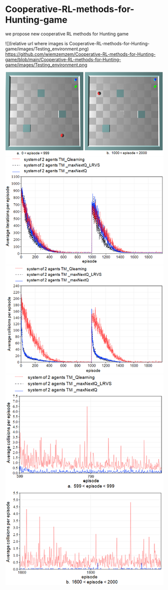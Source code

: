 # Cooperative-RL-methods-for-Hunting-game
we propose new cooperative RL methods for Hunting game

![](relative url where images is Cooperative-RL-methods-for-Hunting-game/images/Testing_environment.png)
https://github.com/wiemzemzem/Cooperative-RL-methods-for-Hunting-game/blob/main/Cooperative-RL-methods-for-Hunting-game/images/Testing_environment.png


<img src="/Cooperative-RL-methods-for-Hunting-game/images/Testing_environment.png" alt="Testing_environment"/>

<img src="/Cooperative-RL-methods-for-Hunting-game/images/learningIteration.png" alt="learningIteration"/>

<img src="/Cooperative-RL-methods-for-Hunting-game/images/collision.png" alt="collision"/>

<img src="/Cooperative-RL-methods-for-Hunting-game/images/collisionAfterConvergence.png" alt="collisionAfterConvergence"/>
